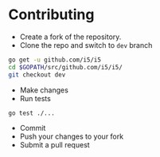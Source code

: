 # Contributing

* Create a fork of the repository.
* Clone the repo and switch to `dev` branch

```sh
go get -u github.com/i5/i5
cd $GOPATH/src/github.com/i5/i5/
git checkout dev
```

* Make changes
* Run tests

```sh
go test ./...
```
* Commit
* Push your changes to your fork
* Submit a pull request
